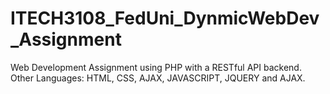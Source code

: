 # ITECH3108_FedUni_DynmicWebDev_Assignment
Web Development Assignment using PHP with a RESTful API backend. Other Languages: HTML, CSS, AJAX, JAVASCRIPT, JQUERY and AJAX. 
